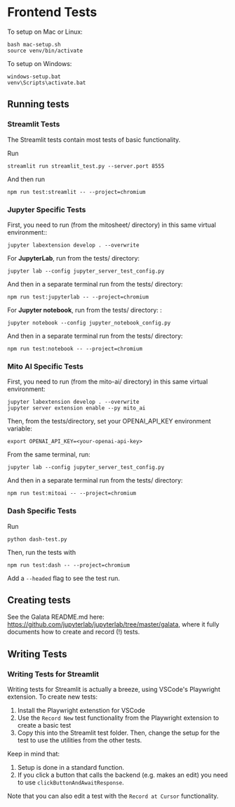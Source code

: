 # Frontend Tests

To setup on Mac or Linux:
```
bash mac-setup.sh
source venv/bin/activate
```

To setup on Windows:
```
windows-setup.bat
venv\Scripts\activate.bat
```
## Running tests

### Streamlit Tests

The Streamlit tests contain most tests of basic functionality. 

Run
```
streamlit run streamlit_test.py --server.port 8555
```

And then run
```
npm run test:streamlit -- --project=chromium
```

### Jupyter Specific Tests

First, you need to run (from the mitosheet/ directory) in this same virtual environment::
```
jupyter labextension develop . --overwrite
```

For **JupyterLab**, run from the tests/ directory: 
```
jupyter lab --config jupyter_server_test_config.py
```

And then in a separate terminal run from the tests/ directory: 
```
npm run test:jupyterlab -- --project=chromium
```

For **Jupyter notebook**, run from the tests/ directory: : 
```
jupyter notebook --config jupyter_notebook_config.py
```

And then in a separate terminal run from the tests/ directory: 
```
npm run test:notebook -- --project=chromium
```

### Mito AI Specific Tests

First, you need to run (from the mito-ai/ directory) in this same virtual environment:

```
jupyter labextension develop . --overwrite
jupyter server extension enable --py mito_ai
```

Then, from the tests/directory, set your OPENAI_API_KEY environment variable:
```
export OPENAI_API_KEY=<your-openai-api-key>
```

From the same terminal, run:
```
jupyter lab --config jupyter_server_test_config.py
```

And then in a separate terminal run from the tests/ directory: 
```
npm run test:mitoai -- --project=chromium
```

### Dash Specific Tests

Run
```
python dash-test.py
```

Then, run the tests with
```
npm run test:dash -- --project=chromium
```


Add a `--headed` flag to see the test run.

## Creating tests

See the Galata README.md here: https://github.com/jupyterlab/jupyterlab/tree/master/galata, where it fully documents how to create and record (!) tests.

## Writing Tests

### Writing Tests for Streamlit

Writing tests for Streamlit is actually a breeze, using VSCode's Playwright extension. To create new tests:

1. Install the Playwright extenstion for VSCode
2. Use the `Record New` test functionality from the Playwright extension to create a basic test
3. Copy this into the Streamlit test folder. Then, change the setup for the test to use the utilities from the other tests. 

Keep in mind that:
1. Setup is done in a standard function.
2. If you click a button that calls the backend (e.g. makes an edit) you need to use `clickButtonAndAwaitResponse`.

Note that you can also edit a test with the `Record at Cursor` functionality.
